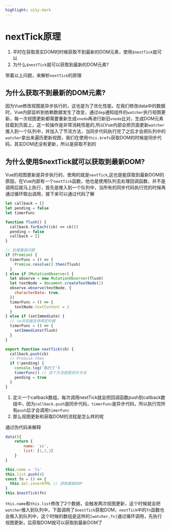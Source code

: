 ```yaml
---
highlight: a11y-dark
---
```


# nextTick原理

1.  平时在获取真实DOM的时候获取不到最新的DOM元素，使用`$nextTick`就可以
2.  为什么`$nextTick`就可以获取到最新的DOM元素?

带着以上问题，来解析`nextTick`的原理

## 为什么获取不到最新的DOM元素?

因为Vue修改视图是异步执行的，这也是为了优化性能，在我们修改data中的数据时，Vue内部监听到依赖数据发生了改变，通过`dep`通知组件的`watcher`执行视图更新，每一次视图更新都需要重新生成`vnode`再进行新旧`vnode`比对，生成DOM元素挂载到页面上，这一轮操作是非常消耗性能的,所以Vue内部会把页面更新`watcher`推入到一个队列中，并加入了节流方法，当同步代码执行完了之后才会把队列中的`watcher`拿出来遍历更新视图，我们在使用`this.$refs`获取DOM的时候是同步代码，其实DOM还没有更新，所以是获取不到的

## 为什么使用\$nextTick就可以获取到最新DOM?

Vue的视图更新是异步执行的，使用的就是`nextTick`,这也是能获取到最新DOM的原因，在Vue内部有一个`nextTick`函数，他也是使用队列去处理回调函数，并不是调用后就马上执行，首先是推入到一个队列中，当所有的同步代码执行完的时候再通过循环取出调用，接下来可以通过代码了解

```js
let callback = []
let pending = false
let timerFunc

function flush() {
  callback.forEach((cb) => cb())
  pending = false
  callback = []
}

// 处理兼容问题
if (Promise) {
  timerFunc = () => {
    Promise.resolve().then(flush)
  }
} else if (MutationObserver) {
  let observe = new MutationObserver(flush)
  let textNode = document.createTextNode(1)
  observe.observe(textNode, {
    characterData: true,
  })
  timerFunc = () => {
    textNode.textContent = 2
  }
} else if (setImmediate) {
  // ie浏览器支持得定时器
  timerFunc = () => {
    setImmediate(flush)
  }
}

export function nextTick(cb) {
  callback.push(cb)
  // Promise.then
  if (!pending) {
    console.log('执行了')
    timerFunc() // 这个方法就是异步方法
    pending = true
  }
}

```

1.  定义一个callback数组，每次调用nextTick就会把回调函数push到callback数组中，因为`callback.push`是同步代码，`timerFunc`是异步代码，所以执行完所有`push`后才会调用`timerFunc`
2.  那么视图更新和获取DOM的流程是怎么样的呢

通过伪代码来解释

```js
data(){
    return {
        name: 'zs',
        list: [1,2,3]
    }
}

this.name = 'ls'
this.list.push(4)
const fn = () => {
  this.$el.innerHTML // 获取最新DOM
}
this.$nextTick(fn)
```

`this.name`和`this.list`修改了2个数据，会触发两次视图更新，这个时候就会把`watcher`推入到队列中，下面调用了`$nextTick`获取DOM，`nextTick`中的`fn`函数也会推入到队列中，这个时候的数组是这样的`[watcher,fn]`通过循环调用，先执行视图更新，后获取DOM就可以获取到最新DOM了
